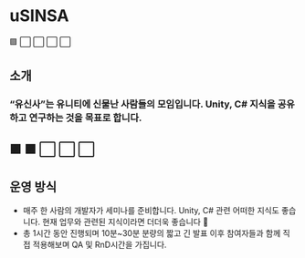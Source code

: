 # uSINSA

🟪 ⬜ ⬜ ⬜ ⬜
## 소개

### “유신사”는 유니티에 신물난 사람들의 모임입니다. Unity, C# 지식을 공유하고 연구하는 것을 목표로 합니다.

## 🟪 🟪 ⬜ ⬜ ⬜

## 운영 방식

- 매주 한 사람의 개발자가 세미나를 준비합니다. Unity, C# 관련 어떠한 지식도 좋습니다. 현재 업무와 관련된 지식이라면 더더욱 좋습니다 🙂
- 총 1시간 동안 진행되며 10분~30분 분량의 짧고 긴 발표 이후 참여자들과 함께 직접 적용해보며 QA 및 RnD시간을 가집니다.


